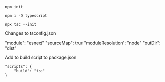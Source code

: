 ```
npm init
```

```
npm i -D typescript
```

```
npx tsc --init
```

Changes to tsconfig.json

"module": "esnext"
"sourceMap": true
"moduleResolution": "node"
"outDir": "dist"

Add to build script to package.json

```
"scripts": {
    "build": "tsc"
}
```
